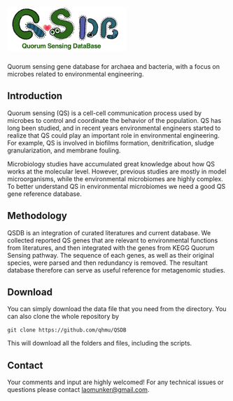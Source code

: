 # <img src="img/logo2.png" height="100">
 Quorum sensing gene database for archaea and bacteria, with a focus on microbes related to environmental engineering.

## Introduction

Quorum sensing (QS) is a cell-cell communication process used by microbes to control and coordinate the behavior of the population. QS has long been studied, and in recent years environmental engineers started to realize that QS could play an important role in environmental engineering. For example, QS is involved in biofilms formation, denitrification, sludge granularization, and membrane fouling.

Microbiology studies have accumulated great knowledge about how QS works at the molecular level. However, previous studies are mostly in model microorganisms, while the environmental microbiomes are highly complex. To better understand QS in environmental microbiomes we need a good QS gene reference database.

## Methodology

QSDB is an integration of curated literatures and current database. We collected reported QS genes that are relevant to environmental functions from literatures, and then integrated with the genes from KEGG Quorum Sensing pathway. The sequence of each genes, as well as their original species, were parsed and then redundancy is removed. The resultant database therefore can serve as useful reference for metagenomic studies.



## Download

You can simply download the data file that you need from the directory. You can also clone the whole repository by
```
git clone https://github.com/qhmu/QSDB
```
This will download all the folders and files, including the scripts.
## Contact
Your comments and input are highly welcomed! For any technical issues or questions please contact laomunker@gmail.com.

